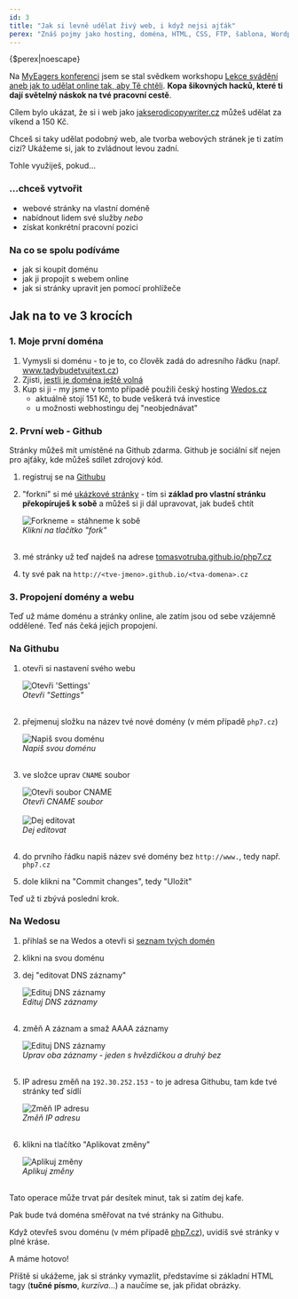 ```yaml
---
id: 3
title: "Jak si levně udělat živý web, i když nejsi ajťák"
perex: "Znáš pojmy jako hosting, doména, HTML, CSS, FTP, šablona, Wordpress nebo Github? Máš vyhráno, dál nečti a běž se podívat na svou krásnou online vizitku."
---
```


<p class="perex">{$perex|noescape}</p>

Na [MyEagers konferenci](http://myeagers.beeager.com/) jsem se stal svědkem workshopu [Lekce svádění aneb jak to udělat online tak, aby Tě chtěli](https://www.facebook.com/events/885079758208224/permalink/896505960398937/). **Kopa šikovných hacků, které ti dají světelný náskok na tvé pracovní cestě**.

Cílem bylo ukázat, že si i web jako [jakserodicopywriter.cz](http://jakserodicopywriter.cz) můžeš udělat za víkend a 150 Kč.

Chceš si taky udělat podobný web, ale tvorba webových stránek je ti zatím cizí? Ukážeme si, jak to zvládnout levou zadní.

Tohle využiješ, pokud...

### ...chceš vytvořit

- webové stránky na vlastní doméně
- nabídnout lidem své služby *nebo*
- získat konkrétní pracovní pozici


### Na co se spolu podíváme

- jak si koupit doménu
- jak ji propojit s webem online 
- jak si stránky upravit jen pomocí prohlížeče


## Jak na to ve 3 krocích


### 1. Moje první doména

1. Vymysli si doménu - to je to, co člověk zadá do adresního řádku (např. www.tadybudetvujtext.cz)
2. Zjisti, [jestli je doména ještě volná](https://hosting.wedos.com/cs/domain-check.html?affd=79496)
3. Kup si ji - my jsme v tomto případě použili český hosting [Wedos.cz](https://hosting.wedos.com/cs/domain-check.html?affd=79496)
    - aktuálně stojí 151 Kč, to bude veškerá tvá investice
    - u možnosti webhostingu dej "neobjednávat"

### 2. První web - Github

Stránky můžeš mít umístěné na Github zdarma. Github je sociální síť nejen pro ajťáky, kde můžeš sdílet zdrojový kód.

1. registruj se na [Githubu](https://github.com/)
2. "forkni" si mé [ukázkové stránky](https://github.com/TomasVotruba/php7.cz) - tím si **základ pro vlastní stránku překopíruješ k sobě** a můžeš si ji dál upravovat, jak budeš chtít

    <div class="text-center">
        <img src="/../../../../images/posts/2015-11-16/github-1.png" alt="Forkneme = stáhneme k sobě">
        <br>
        <em>Klikni na tlačítko "fork"</em>
    </div>
    <br>
3. mé stránky už teď najdeš na adrese [tomasvotruba.github.io/php7.cz](http://tomasvotruba.github.io/php7.cz)
4. ty své pak na `http://<tve-jmeno>.github.io/<tva-domena>.cz`
 

### 3. Propojení domény a webu

Teď už máme doménu a stránky online, ale zatím jsou od sebe vzájemně oddělené. Teď nás čeká jejich propojení.


### Na Githubu

1. otevři si nastavení svého webu

    <div class="text-center">
        <img src="/../../../../images/posts/2015-11-16/github-2.png" alt="Otevři 'Settings'">
        <br>
        <em>Otevři "Settings"</em>
    </div>
    <br>
2. přejmenuj složku na název tvé nové domény (v mém případě `php7.cz`)

    <div class="text-center">
        <img src="/../../../../images/posts/2015-11-16/github-3.png" alt="Napiš svou doménu">
        <br>
        <em>Napiš svou doménu</em>
    </div>
    <br>
3. ve složce uprav `CNAME` soubor 

    <div class="text-center">
        <img src="/../../../../images/posts/2015-11-16/github-4.png" alt="Otevři soubor CNAME">
        <br>
        <em>Otevři CNAME soubor</em>
    </div>
    <br>
    <div class="text-center">
        <img src="/../../../../images/posts/2015-11-16/github-5.png" alt="Dej editovat">
        <br>
        <em>Dej editovat</em>
    </div>
    <br>
4. do prvního řádku napiš název své domény bez `http://www.`, tedy např. `php7.cz` 
5. dole klikni na "Commit changes", tedy "Uložit"

Teď už ti zbývá poslední krok. 

### Na Wedosu 

1. přihlaš se na Wedos a otevři si [seznam tvých domén](https://client.wedos.com/domain) 
2. klikni na svou doménu
3. dej "editovat DNS záznamy"

    <div class="text-center">
        <img src="/../../../../images/posts/2015-11-16/domain-dns-1.png" alt="Edituj DNS záznamy">
        <br>
        <em>Edituj DNS záznamy</em>
    </div>
    <br>
4. změň A záznam a smaž AAAA záznamy

    <div class="text-center">
        <img src="/../../../../images/posts/2015-11-16/domain-dns-2.png" alt="Edituj DNS záznamy" style="max-width:270px">
        <br>
        <em>Uprav oba záznamy - jeden s hvězdičkou a druhý bez</em>
    </div>
    <br>
5. IP adresu změň na `192.30.252.153` - to je adresa Githubu, tam kde tvé stránky teď sídlí

    <div class="text-center">
        <img src="/../../../../images/posts/2015-11-16/domain-dns-3.png" alt="Změň IP adresu">
        <br>
        <em>Změň IP adresu</em>
    </div>
    <br>
6. klikni na tlačítko "Aplikovat změny"
    
    <div class="text-center">
        <img src="/../../../../images/posts/2015-11-16/domain-dns-4.png" alt="Aplikuj změny">
        <br>
        <em>Aplikuj změny</em>
    </div>
    <br>

Tato operace může trvat pár desítek minut, tak si zatím dej kafe.

Pak bude tvá doména směřovat na tvé stránky na Githubu. 

Když otevřeš svou doménu (v mém případě [php7.cz](http://php7.cz)), uvidíš své stránky v plné kráse.


A máme hotovo!

Příště si ukážeme, jak si stránky vymazlit, představíme si základní HTML tagy (**tučné písmo**, *kurzíva*...) a naučíme se, jak přidat obrázky.
